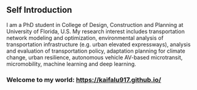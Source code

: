 
## Self Introduction
I am a PhD student in College of Design, Construction and Planning at University of Florida, U.S. My research interest includes transportation network modeling and optimization, environmental analysis of transportation infrastructure (e.g. urban elevated expressways), analysis and evaluation of transportation policy, adaptation planning for climate change, urban resilience, autonomous vehicle AV-based microtransit, micromobility, machine learning and deep learning.

### Welcome to my world: https://kaifalu917.github.io/


 
